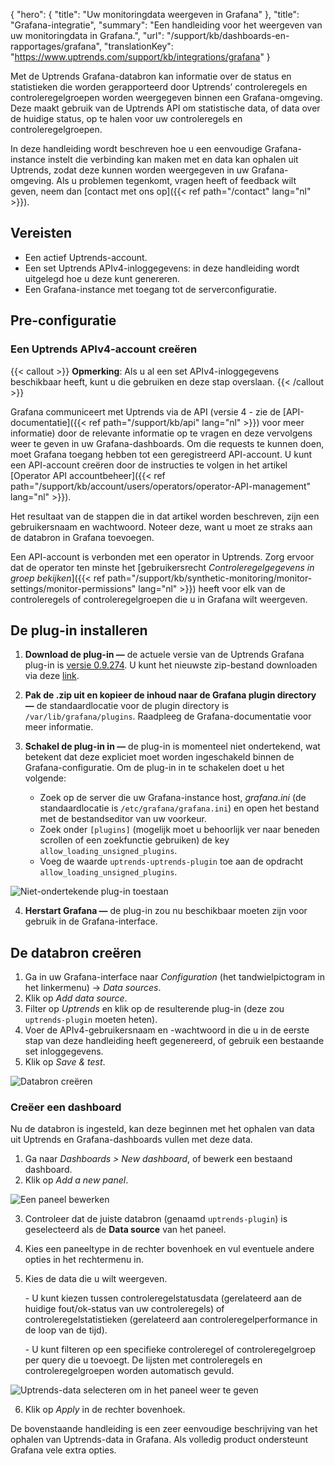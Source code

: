 {
  "hero": {
    "title": "Uw monitoringdata weergeven in Grafana"
  },
  "title": "Grafana-integratie",
  "summary": "Een handleiding voor het weergeven van uw monitoringdata in Grafana.",
  "url": "/support/kb/dashboards-en-rapportages/grafana",
  "translationKey": "https://www.uptrends.com/support/kb/integrations/grafana"
}

Met de Uptrends Grafana-databron kan informatie over de status en statistieken die worden gerapporteerd door Uptrends’ controleregels en controleregelgroepen worden weergegeven binnen een Grafana-omgeving. Deze maakt gebruik van de Uptrends API om statistische data, of data over de huidige status, op te halen voor uw controleregels en controleregelgroepen. 

In deze handleiding wordt beschreven hoe u een eenvoudige Grafana-instance instelt die verbinding kan maken met en data kan ophalen uit Uptrends, zodat deze kunnen worden weergegeven in uw Grafana-omgeving. Als u problemen tegenkomt, vragen heeft of feedback wilt geven, neem dan [contact met ons op]({{< ref path="/contact" lang="nl" >}}). 

## Vereisten
- Een actief Uptrends-account.
- Een set Uptrends APIv4-inloggegevens: in deze handleiding wordt uitgelegd hoe u deze kunt genereren.
- Een Grafana-instance met toegang tot de serverconfiguratie.

## Pre-configuratie

### Een Uptrends APIv4-account creëren

{{< callout >}} **Opmerking**: Als u al een set APIv4-inloggegevens beschikbaar heeft, kunt u die gebruiken en deze stap overslaan. {{< /callout >}}

Grafana communiceert met Uptrends via de API (versie 4 - zie de [API-documentatie]({{< ref path="/support/kb/api" lang="nl" >}}) voor meer informatie) door de relevante informatie op te vragen en deze vervolgens weer te geven in uw Grafana-dashboards. Om die requests te kunnen doen, moet Grafana toegang hebben tot een geregistreerd API-account. U kunt een API-account creëren door de instructies te volgen in het artikel [Operator API accountbeheer]({{< ref path="/support/kb/account/users/operators/operator-API-management" lang="nl" >}}).

Het resultaat van de stappen die in dat artikel worden beschreven, zijn een gebruikersnaam en wachtwoord. Noteer deze, want u moet ze straks aan de databron in Grafana toevoegen. 

Een API-account is verbonden met een operator in Uptrends. Zorg ervoor dat de operator ten minste het [gebruikersrecht *Controleregelgegevens in groep bekijken*]({{< ref path="/support/kb/synthetic-monitoring/monitor-settings/monitor-permissions" lang="nl" >}}) heeft voor elk van de controleregels of controleregelgroepen die u in Grafana wilt weergeven. 

## De plug-in installeren

1. **Download de plug-in —** de actuele versie van de Uptrends Grafana plug-in is [versie 0.9.274](https://www.uptrends.com/grafana-downloads/Uptrends_Grafana.0.9.274.zip). U kunt het nieuwste zip-bestand downloaden via deze [link](https://www.uptrends.com/grafana-downloads/Uptrends_Grafana_latest.zip).
2. **Pak de .zip uit en kopieer de inhoud naar de Grafana plugin directory —** de standaardlocatie voor de plugin directory is `/var/lib/grafana/plugins`. Raadpleeg de Grafana-documentatie voor meer informatie.
3. **Schakel de plug-in in —** de plug-in is momenteel niet ondertekend, wat betekent dat deze expliciet moet worden ingeschakeld binnen de Grafana-configuratie. Om de plug-in in te schakelen doet u het volgende:

    - Zoek op de server die uw Grafana-instance host, *grafana.ini* (de standaardlocatie is `/etc/grafana/grafana.ini`) en open het bestand met de bestandseditor van uw voorkeur.
    - Zoek onder `[plugins]` (mogelijk moet u behoorlijk ver naar beneden scrollen of een zoekfunctie gebruiken) de key `allow_loading_unsigned_plugins`. 
    - Voeg de waarde `uptrends-uptrends-plugin` toe aan de opdracht `allow_loading_unsigned_plugins`.

![Niet-ondertekende plug-in toestaan](/img/content/scr-grafana-allow-unsigned-plugins.min.png)

4. **Herstart Grafana —** de plug-in zou nu beschikbaar moeten zijn voor gebruik in de Grafana-interface.

## De databron creëren
1. Ga in uw Grafana-interface naar _Configuration_ (het tandwielpictogram in het linkermenu) -> _Data sources_.
2. Klik op _Add data source_.
3. Filter op _Uptrends_ en klik op de resulterende plug-in (deze zou `uptrends-plugin` moeten heten).
4. Voer de APIv4-gebruikersnaam en -wachtwoord in die u in de eerste stap van deze handleiding heeft gegenereerd, of gebruik een bestaande set inloggegevens.
5. Klik op _Save & test_.

![Databron creëren](/img/content/scr-grafana-plugin-config.min.png)

### Creëer een dashboard

Nu de databron is ingesteld, kan deze beginnen met het ophalen van data uit Uptrends en Grafana-dashboards vullen met deze data. 

1. Ga naar *Dashboards > New dashboard*, of bewerk een bestaand dashboard.
2. Klik op *Add a new panel*.

![Een paneel bewerken](/img/content/scr-grafana-edit-panel.min.png)

3. Controleer dat de juiste databron (genaamd `uptrends-plugin`) is geselecteerd als de **Data source** van het paneel.
4. Kies een paneeltype in de rechter bovenhoek en vul eventuele andere opties in het rechtermenu in.
5. Kies de data die u wilt weergeven. 

    \- U kunt kiezen tussen controleregelstatusdata (gerelateerd aan de huidige fout/ok-status van uw controleregels) of controleregelstatistieken (gerelateerd aan controleregelperformance in de loop van de tijd).

    \- U kunt filteren op een specifieke controleregel of controleregelgroep per query die u toevoegt. De lijsten met controleregels en controleregelgroepen worden automatisch gevuld. 

  ![Uptrends-data selecteren om in het paneel weer te geven](/img/content/scr-grafana-populating-panel.min.png)

6. Klik op *Apply* in de rechter bovenhoek. 

De bovenstaande handleiding is een zeer eenvoudige beschrijving van het ophalen van Uptrends-data in Grafana. Als volledig product ondersteunt Grafana vele extra opties.

